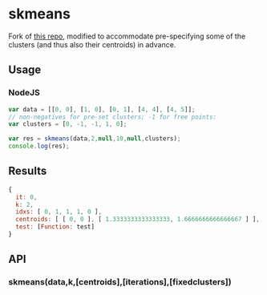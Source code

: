 # skmeans

Fork of [this repo](https://github.com/solzimer/skmeans), modified to accommodate pre-specifying some of the clusters (and thus also their centroids) in advance. 

## Usage
### NodeJS
```javascript
var data = [[0, 0], [1, 0], [0, 1], [4, 4], [4, 5]];
// non-negatives for pre-set clusters; -1 for free points:
var clusters = [0, -1, -1, 1, 0]; 

var res = skmeans(data,2,null,10,null,clusters);
console.log(res);
```

## Results
```javascript
{ 
  it: 0,
  k: 2,
  idxs: [ 0, 1, 1, 1, 0 ],
  centroids: [ [ 0, 0 ], [ 1.3333333333333333, 1.6666666666666667 ] ],
  test: [Function: test] 
}
```

## API
### skmeans(data,k,[centroids],[iterations],[fixedclusters])
